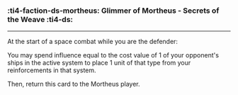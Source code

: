 ### :ti4-faction-ds-mortheus: __Glimmer of Mortheus - Secrets of the Weave__ :ti4-ds:

---
At the start of a space combat while you are the defender:

You may spend influence equal to the cost value of 1 of your opponent's ships in the active system to place 1 unit of that type from your reinforcements in that system.

Then, return this card to the Mortheus player.